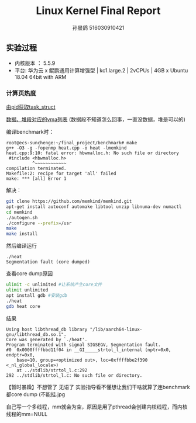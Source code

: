 # <center>Linux Kernel Final Report

<center>孙晨鸽 516030910421</center>

## 实验过程

* 内核版本 ： 5.5.9
* 平台: 华为云 x 鲲鹏通用计算增强型 | kc1.large.2 | 2vCPUs | 4GB x Ubuntu 18.04 64bit with ARM

### 计算页热度

[由pid获取task_struct](https://tuxthink.blogspot.com/2012/07/module-to-find-task-from-its-pid.html?m=1)

[数据、堆段对应的vma列表](https://www.cnblogs.com/arnoldlu/p/10272466.html) (数据段不知道怎么回事，一直没数据，堆是可以的)

编译benchmark时：

```
root@ecs-sunchenge:~/final_project/benchmark# make
g++ -O3 -g -fopenmp heat.cpp -o heat -lmemkind
heat.cpp:9:10: fatal error: hbwmalloc.h: No such file or directory
 #include <hbwmalloc.h>
          ^~~~~~~~~~~~~
compilation terminated.
Makefile:2: recipe for target 'all' failed
make: *** [all] Error 1
```

解决：

```bash
git clone https://github.com/memkind/memkind.git
apt-get install autoconf automake libtool unzip libnuma-dev numactl
cd memkind
./autogen.sh
./configure --prefix=/usr
make
make install
```

然后编译运行

```
./heat
Segmentation fault (core dumped)
```

查看core dump原因

```bash
ulimit -c unlimited #让系统产生core文件
ulimit unlimited
apt install gdb #安装gdb
./heat
gdb heat core
```

结果

```
Using host libthread_db library "/lib/aarch64-linux-gnu/libthread_db.so.1".
Core was generated by `./heat'.
Program terminated with signal SIGSEGV, Segmentation fault.
#0  0x0000ffffbbd11f04 in __GI_____strtol_l_internal (nptr=0x0, endptr=0x0, 
    base=10, group=<optimized out>, loc=0xffffbbe2f390 <_nl_global_locale>)
    at ../stdlib/strtol_l.c:292
292	../stdlib/strtol_l.c: No such file or directory.
```

【暂时暴躁】不想管了 无语了 实验指导看不懂想让我们干啥就算了连benchmark都core dump (不能挂.jpg

自己写一个多线程，mm就会为空，原因是用了pthread会创建内核线程，而内核线程的mm=NULL